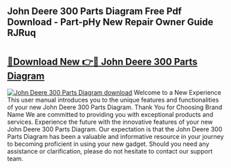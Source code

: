 ## John Deere 300 Parts Diagram Free Pdf Download - Part-pHy New Repair Owner Guide RJRuq

# <h2><a href="http://dfsu2z.blite.top/?on=John+Deere+300+Parts+Diagram">🔗Download New 👉🔴 John Deere 300 Parts Diagram</a></h2>

[![John Deere 300 Parts Diagram download](https://i.imgur.com/lujVjoI.png)](http://dfsu2z.blite.top/?on=John+Deere+300+Parts+Diagram)
Welcome to a New Experience This user manual introduces you to the unique features and functionalities of your new John Deere 300 Parts Diagram. Thank You for Choosing Brand Name We are committed to providing you with exceptional products and services. Experience the future with the innovative features of your new John Deere 300 Parts Diagram. Our expectation is that the John Deere 300 Parts Diagram has been a valuable and informative resource in your journey to becoming proficient in using your new gadget. Should you need any assistance or clarification, please do not hesitate to contact our support team.
